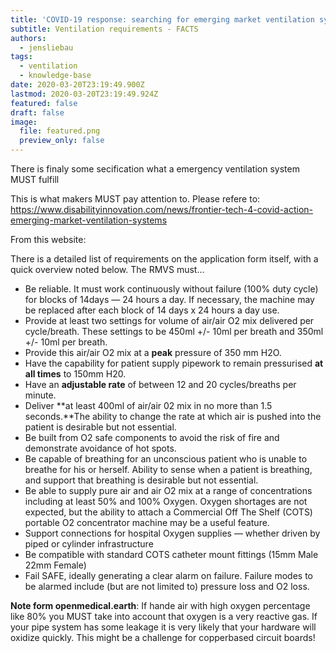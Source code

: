 ```yaml
---
title: 'COVID-19 response: searching for emerging market ventilation systems'
subtitle: Ventilation requirements - FACTS
authors:
  - jensliebau
tags:
  - ventilation
  - knowledge-base
date: 2020-03-20T23:19:49.900Z
lastmod: 2020-03-20T23:19:49.924Z
featured: false
draft: false
image:
  file: featured.png
  preview_only: false
---
```

There is finaly some secification what a emergency ventilation system MUST fulfill

This is what makers MUST pay attention to. Please refere to: <https://www.disabilityinnovation.com/news/frontier-tech-4-covid-action-emerging-market-ventilation-systems>



From this website:



There is a detailed list of requirements on the application form itself, with a quick overview noted below. The RMVS must…

* Be reliable. It must work continuously without failure (100% duty cycle) for blocks of 14days — 24 hours a day. If necessary, the machine may be replaced after each block of 14 days x 24 hours a day use.
* Provide at least two settings for volume of air/air O2 mix delivered per cycle/breath. These settings to be 450ml +/- 10ml per breath and 350ml +/- 10ml per breath.
* Provide this air/air O2 mix at a **peak** pressure of 350 mm H2O.
* Have the capability for patient supply pipework to remain pressurised **at all times** to 150mm H20.
* Have an **adjustable rate** of between 12 and 20 cycles/breaths per minute.
* Deliver **at least 400ml of air/air 02 mix in no more than 1.5 seconds.**The ability to change the rate at which air is pushed into the patient is desirable but not essential.
* Be built from O2 safe components to avoid the risk of fire and demonstrate avoidance of hot spots.
* Be capable of breathing for an unconscious patient who is unable to breathe for his or herself. Ability to sense when a patient is breathing, and support that breathing is desirable but not essential.
* Be able to supply pure air and air O2 mix at a range of concentrations including at least 50% and 100% Oxygen. Oxygen shortages are not expected, but the ability to attach a Commercial Off The Shelf (COTS) portable O2 concentrator machine may be a useful feature.
* Support connections for hospital Oxygen supplies — whether driven by piped or cylinder infrastructure
* Be compatible with standard COTS catheter mount fittings (15mm Male 22mm Female)
* Fail SAFE, ideally generating a clear alarm on failure. Failure modes to be alarmed include (but are not limited to) pressure loss and O2 loss.





**Note form openmedical.earth**: If hande air with high oxygen percentage like 80%  you MUST take into account that oxygen is a very reactive gas. If your pipe system has some leakage it is very likely that your hardware will oxidize quickly. This might be a challenge for copperbased circuit boards!